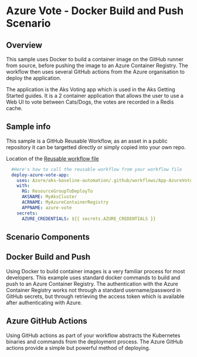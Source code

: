 # Azure Vote - Docker Build and Push Scenario

## Overview

This sample uses Docker to build a container image on the GitHub runner from source, before pushing the image to an Azure Container Registry. The workflow then uses several GitHub actions from the Azure organisation to deploy the application.

The application is the Aks Voting app which is used in the Aks Getting Started guides. It is a 2 container application that allows the user to use a Web UI to vote between Cats/Dogs, the votes are recorded in a Redis cache.

## Sample info

This sample is a GitHub Reusable Workflow, as an asset in a public repository it can be targetted directly or simply copied into your own repo.

Location of the [Reusable workflow file](.github/workflows/App-AzureVote-HelmRunCmd.yml)

```yaml
  #Here's how to call the reusable workflow from your workflow file
  deploy-azure-vote-app:
    uses: Azure/aks-baseline-automation/.github/workflows/App-AzureVote-DockerBuild-Actions.yml@main
    with:
      RG: ResourceGroupToDeployTo
      AKSNAME: MyAksCluster
      ACRNAME: MyAzureContainerRegistry
      APPNAME: azure-vote
    secrets:
      AZURE_CREDENTIALS: ${{ secrets.AZURE_CREDENTIALS }}
```

## Scenario Components

## Docker Build and Push

Using Docker to build container images is a very familiar process for most developers. This example uses standard docker commands to build and push to an Azure Container Registry. The authentication with the Azure Container Registry works not through a standard username/password in GitHub secrets, but through retrieving the access token which is available after authenticating with Azure.

## Azure GitHub Actions

Using GitHub actions as part of your workflow abstracts the Kubernetes binaries and commands from the deployment process. The Azure GitHub actions provide a simple but powerful method of deploying.
